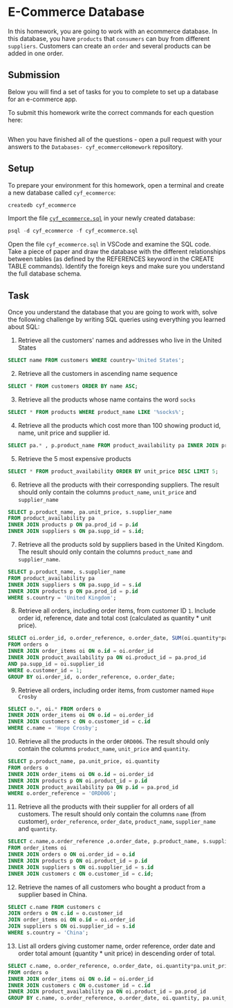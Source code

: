 # E-Commerce Database

In this homework, you are going to work with an ecommerce database. In this database, you have `products` that `consumers` can buy from different `suppliers`. Customers can create an `order` and several products can be added in one order.

## Submission

Below you will find a set of tasks for you to complete to set up a database for an e-commerce app.

To submit this homework write the correct commands for each question here:
```sql


```

When you have finished all of the questions - open a pull request with your answers to the `Databases- cyf_ecommerceHomework` repository.

## Setup

To prepare your environment for this homework, open a terminal and create a new database called `cyf_ecommerce`:

```sql
createdb cyf_ecommerce
```

Import the file [`cyf_ecommerce.sql`](./cyf_ecommerce.sql) in your newly created database:

```sql
psql -d cyf_ecommerce -f cyf_ecommerce.sql
```

Open the file `cyf_ecommerce.sql` in VSCode and examine the SQL code. Take a piece of paper and draw the database with the different relationships between tables (as defined by the REFERENCES keyword in the CREATE TABLE commands). Identify the foreign keys and make sure you understand the full database schema.

## Task

Once you understand the database that you are going to work with, solve the following challenge by writing SQL queries using everything you learned about SQL:

1. Retrieve all the customers' names and addresses who live in the United States
```sql
SELECT name FROM customers WHERE country='United States';  
```
2. Retrieve all the customers in ascending name sequence
```sql
SELECT * FROM customers ORDER BY name ASC; 
```
3. Retrieve all the products whose name contains the word `socks`
```sql
SELECT * FROM products WHERE product_name LIKE '%socks%';
```
4. Retrieve all the products which cost more than 100 showing product id, name, unit price and supplier id.
```sql
SELECT pa.* , p.product_name FROM product_availability pa INNER JOIN products p ON p.id = pa.prod_id WHERE unit_price > 100;
```
5. Retrieve the 5 most expensive products
```sql
SELECT * FROM product_availability ORDER BY unit_price DESC LIMIT 5;
```
6. Retrieve all the products with their corresponding suppliers. The result should only contain the columns `product_name`, `unit_price` and `supplier_name`
```sql
SELECT p.product_name, pa.unit_price, s.supplier_name 
FROM product_availability pa 
INNER JOIN products p ON pa.prod_id = p.id
INNER JOIN suppliers s ON pa.supp_id = s.id;
```
7. Retrieve all the products sold by suppliers based in the United Kingdom. The result should only contain the columns `product_name` and `supplier_name`.
```sql
SELECT p.product_name, s.supplier_name 
FROM product_availability pa 
INNER JOIN suppliers s ON pa.supp_id = s.id 
INNER JOIN products p ON pa.prod_id = p.id 
WHERE s.country = 'United Kingdom';
```
8. Retrieve all orders, including order items, from customer ID `1`. Include order id, reference, date and total cost (calculated as quantity * unit price).
```sql
SELECT oi.order_id, o.order_reference, o.order_date, SUM(oi.quantity*pa.unit_price) AS total_cost 
FROM orders o   
INNER JOIN order_items oi ON o.id = oi.order_id
INNER JOIN product_availability pa ON oi.product_id = pa.prod_id
AND pa.supp_id = oi.supplier_id
WHERE o.customer_id = 1;
GROUP BY oi.order_id, o.order_reference, o.order_date;
```
9.  Retrieve all orders, including order items, from customer named `Hope Crosby`
```sql
SELECT o.*, oi.* FROM orders o 
INNER JOIN order_items oi ON o.id = oi.order_id 
INNER JOIN customers c ON o.customer_id = c.id
WHERE c.name = 'Hope Crosby';     
```
10. Retrieve all the products in the order `ORD006`. The result should only contain the columns `product_name`, `unit_price` and `quantity`.
```sql
SELECT p.product_name, pa.unit_price, oi.quantity  
FROM orders o 
INNER JOIN order_items oi ON o.id = oi.order_id
INNER JOIN products p ON oi.product_id = p.id
INNER JOIN product_availability pa ON p.id = pa.prod_id
WHERE o.order_reference = 'ORD006';
```
11. Retrieve all the products with their supplier for all orders of all customers. The result should only contain the columns `name` (from customer), `order_reference`, `order_date`, `product_name`, `supplier_name` and `quantity`.
```sql
SELECT c.name,o.order_reference ,o.order_date, p.product_name, s.supplier_name, oi.quantity
FROM order_items oi
INNER JOIN orders o ON oi.order_id = o.id
INNER JOIN products p ON oi.product_id = p.id
INNER JOIN suppliers s ON oi.supplier_id = s.id
INNER JOIN customers c ON o.customer_id = c.id;
```
12. Retrieve the names of all customers who bought a product from a supplier based in China.
```sql
SELECT c.name FROM customers c 
JOIN orders o ON c.id = o.customer_id
JOIN order_items oi ON o.id = oi.order_id
JOIN suppliers s ON oi.supplier_id = s.id
WHERE s.country = 'China';
```
13. List all orders giving customer name, order reference, order date and order total amount (quantity * unit price) in descending order of total.
```sql
SELECT c.name, o.order_reference, o.order_date, oi.quantity*pa.unit_price as total_amount
FROM orders o
INNER JOIN order_items oi ON o.id = oi.order_id
INNER JOIN customers c ON o.customer_id = c.id
INNER JOIN product_availability pa ON oi.product_id = pa.prod_id
GROUP BY c.name, o.order_reference, o.order_date, oi.quantity, pa.unit_price;
```